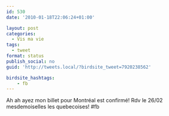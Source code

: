 ```yaml
---
id: 530
date: '2010-01-18T22:06:24+01:00'

layout: post
categories:
  - Vis ma vie
tags:
  - tweet
format: status
publish_social: no
guid: 'http://tweets.local/?birdsite_tweet=7920238562'

birdsite_hashtags:
    - fb
---
```


Ah ah ayez mon billet pour Montréal est confirmé! Rdv le 26/02 mesdemoiselles les quebecoises! #fb